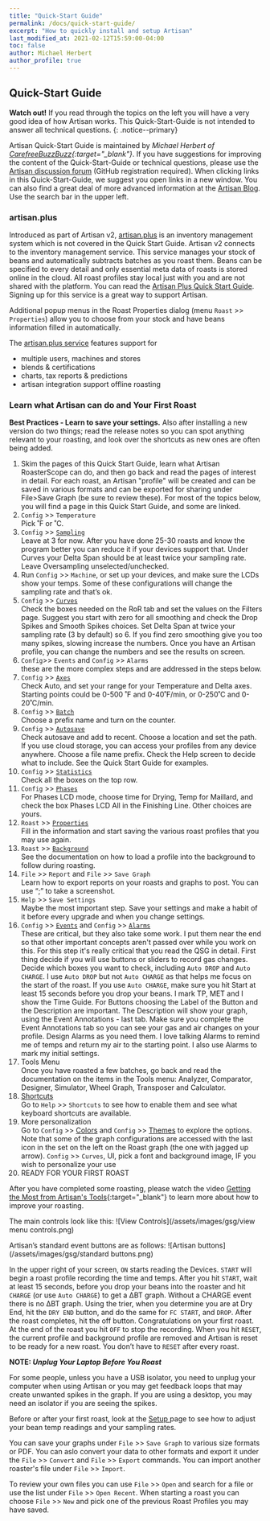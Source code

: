 ```yaml
---
title: "Quick-Start Guide"
permalink: /docs/quick-start-guide/
excerpt: "How to quickly install and setup Artisan"
last_modified_at: 2021-02-12T15:59:00-04:00
toc: false
author: Michael Herbert
author_profile: true
---
```


## Quick-Start Guide

**Watch out!** 
If you read through the topics on the left you will have a very good idea of how Artisan works.  This Quick-Start-Guide is not intended to answer all technical questions.
{: .notice--primary}

Artisan Quick-Start Guide is maintained by *Michael Herbert of [CarefreeBuzzBuzz](https://www.carefreebuzzbuzz.com/){:target="_blank"}*. If you have suggestions for improving the content of the Quick-Start-Guide or technical questions, please use the [Artisan discussion forum](https://github.com/artisan-roaster-scope/artisan/discussions) (GitHub registration required).  When clicking links in this Quick-Start-Guide, we suggest you open links in a new window.  You can also find a great deal of more advanced information at the [Artisan Blog](https://artisan-roasterscope.blogspot.com/).  Use the search bar in the upper left.




### artisan.plus

Introduced as part of Artisan v2, [artisan.plus](https://artisan.plus/en/) is an inventory management system which is not covered in the Quick Start Guide. Artisan v2 connects to the inventory management service. This service manages your stock of beans and automatically subtracts batches as you roast them. Beans can be specified to every detail and only essential meta data of roasts is stored online in the cloud. All roast profiles stay local just with you and are not shared with the platform.  You can read the [Artisan Plus Quick Start Guide](https://doc.artisan.plus/docs/quick-start-guide/).  Signing up for this service is a great way to support Artisan.  

Additional popup menus in the Roast Properties dialog (menu `Roast` >> `Properties`) allow you to choose from your stock and have beans information filled in automatically.

The [artisan.plus service](https://artisan.plus/en/) features support for

- multiple users, machines and stores
- blends & certifications
- charts, tax reports & predictions
- artisan integration support offline roasting



### Learn what Artisan can do and Your First Roast 

**Best Practices - Learn to save your settings.**   Also after installing a new version do two things; read the release notes so you can spot anything relevant to your roasting, and look over the shortcuts as new ones are often being added.  

1.	Skim the pages of this Quick Start Guide, learn what Artisan RoasterScope can do, and then go back and read the pages of interest in detail. For each roast, an Artisan "profile" will be created and can be saved in various formats and can be exported for sharing under File>Save Graph (be sure to review these).  For most of the topics below, you will find a page in this Quick Start Guide, and some are linked.  
2.	`Config` >> `Temperature`  
Pick ˚F or ˚C.
3.	`Config` >> [`Sampling`](https://artisan-scope.org/docs/sampling/)  
Leave at 3 for now. After you have done 25-30 roasts and know the program better you can reduce it if your devices support that. Under Curves your Delta Span should be at least twice your sampling rate.  Leave Oversampling unselected/unchecked.
4.	Run `Config` >> `Machine`, or set up your devices, and make sure the LCDs show your temps.  Some of these configurations will change the sampling rate and that’s ok.  
5.	`Config` >> [`Curves`](https://artisan-scope.org/docs/curves/)   
Check the boxes needed on the RoR tab and set the values on the Filters page. Suggest you start with zero for all smoothing and check the Drop Spikes and Smooth Spikes choices. Set Delta Span at twice your sampling rate (3 by default) so 6.  If you find zero smoothing give you too many spikes, slowing increase the numbers.  Once you have an Artisan profile, you can change the numbers and see the results on screen.  
6.	`Config`>> `Events` and `Config` >> `Alarms`  
these are the more complex steps and are addressed in the steps below.  
7.	`Config` >> [`Axes`](https://artisan-scope.org/docs/axes/)  
Check Auto, and set your range for your Temperature and Delta axes. Starting points could be 0-500 ˚F and 0-40˚F/min, or 0-250˚C and 0-20˚C/min.
8.	`Config` >> [`Batch`](https://artisan-scope.org/docs/batches/)  
Choose a prefix name and turn on the counter. 
9.	`Config` >> [`Autosave`](https://artisan-scope.org/docs/autosave/)  
Check autosave and add to recent. Choose a location and set the path.   If you use cloud storage, you can access your profiles from any device anywhere.  Choose a file name prefix. Check the Help screen to decide what to include. See the Quick Start Guide for examples.
10.	`Config` >> [`Statistics`](https://artisan-scope.org/docs/statistics/)  
Check all the boxes on the top row.
11.	`Config` >> [`Phases`](https://artisan-scope.org/docs/phases/)  
For Phases LCD mode, choose time for Drying, Temp for Maillard, and check the box Phases LCD All in the Finishing Line. Other choices are yours.
12.	`Roast` >> [`Properties`](https://artisan-scope.org/docs/properties/)  
Fill in the information and start saving the various roast profiles that you may use again.
13.	`Roast` >> [`Background`](https://artisan-scope.org/docs/background/)  
See the documentation on how to load a profile into the background to follow during roasting.
14.	`File` >> `Report` and `File` >> `Save Graph`  
Learn how to export reports on your roasts and graphs to post. You can use “;” to take a screenshot.  
15. `Help` >> `Save Settings`  
Maybe the most important step. Save your settings and make a habit of it before every upgrade and when you change settings.  
16.	`Config` >> [`Events`](https://artisan-scope.org/docs/events/) and `Config` >> [`Alarms`](https://artisan-scope.org/docs/alarms/)  
These are critical, but they also take some work. I put them near the end so that other important concepts aren't passed over while you work on this. For this step it's really critical that you read the QSG in detail. First thing decide if you will use buttons or sliders to record gas changes. Decide which boxes you want to check, including `Auto DROP` and `Auto CHARGE`. I use `Auto DROP` but not `Auto CHARGE` as that helps me focus on the start of the roast. If you use `Auto CHARGE`, make sure you hit Start at least 15 seconds before you drop your beans.  I mark TP, MET and I show the Time Guide. For Buttons choosing the Label of the Button and the Description are important. The Description will show your graph, using the Event Annotations - last tab. Make sure you complete the Event Annotations tab so you can see your gas and air changes on your profile. Design Alarms as you need them. I love talking Alarms to remind me of temps and return my air to the starting point. I also use Alarms to mark my initial settings.
17.	 Tools Menu  
Once you have roasted a few batches, go back and read the documentation on the items in the Tools menu: Analyzer, Comparator, Designer, Simulator, Wheel Graph, Transposer and Calculator.
18.	[Shortcuts](https://artisan-scope.org/docs/shortcuts/)  
Go to `Help` >> `Shortcuts` to see how to enable them and see what keyboard shortcuts are available.  
19.	More personalization  
Go to `Config` >> [Colors](https://artisan-scope.org/docs/colors/) and `Config` >> [Themes](https://artisan-scope.org/docs/themes/) to explore the options.  Note that some of the graph configurations are accessed with the last icon in the set on the left on the Roast graph (the one with jagged up arrow).  `Config` >> `Curves`, UI, pick a font and background image, IF you wish to personalize your use
20.	READY FOR YOUR FIRST ROAST

After you have completed some roasting, please watch the video [Getting the Most from Artisan's Tools](https://www.youtube.com/watch?v=8ivsccu9e_Y&t=3094s){:target="_blank"} to learn more about how to improve your roasting.  

The main controls look like this:
![View Controls](/assets/images/gsg/view menu controls.png)

Artisan’s standard event buttons are as follows:
![Artisan buttons](/assets/images/gsg/standard buttons.png)

In the upper right of your screen, `ON` starts reading the Devices.  `START` will begin a roast profile recording  the time and temps.  After you hit `START`, wait at least 15 seconds, before you drop your beans into the roaster and hit `CHARGE` (or use `Auto CHARGE`) to get a ∆BT graph.  Without a CHARGE event there is no ∆BT graph.  Using the trier, when you determine you are at Dry End, hit the `DRY END` button, and do the same for `FC START`, and `DROP`.  After the roast completes, hit the off button.  Congratulations on your first roast.  At the end of the roast you hit `OFF` to stop the recording. When you hit `RESET`, the current profile and background profile are removed and Artisan is reset to be ready for a new roast.  You don’t have to `RESET` after every roast. 

**NOTE:
*Unplug Your Laptop Before You Roast***

For some people, unless you have a USB isolator, you need to unplug your computer when using Artisan or you may get feedback loops that may create unwanted spikes in the graph.  If you are using a desktop, you may need an isolator if you are seeing the spikes.  

Before or after your first roast, look at the [Setup ](https://artisan-scope.org/docs/setup/) page to see how to adjust your bean temp readings and your sampling rates.

You can save your graphs under `File` >> `Save Graph` to various size formats or PDF.  You can aslo convert your data to other formats and export it under the `File` >> `Convert` and `File` >> `Export` commands.  You can import another roaster's file under `File` >> `Import`.  

To review your own files you can use `File` >> `Open` and search for a file or use the list under `File` >> `Open Recent`.  When starting a roast you can choose `File` >> `New` and pick one of the previous Roast Profiles you may have saved.  
